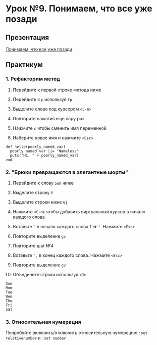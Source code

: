 # Урок №9. Понимаем, что все уже позади

## Презентация

[Понимаем, что все уже позади](https://www.dropbox.com/s/0476levoa87r7m3/%D0%9F%D0%BE%D0%BD%D0%B8%D0%BC%D0%B0%D0%B5%D0%BC%2C%20%D1%87%D1%82%D0%BE%20%D0%B2%D1%81%D0%B5%20%D1%83%D0%B6%D0%B5%20%D0%BF%D0%BE%D0%B7%D0%B0%D0%B4%D0%B8.pdf)

## Практикум

### 1. Рефакторим метод

  1. Перейдите к первой строке метода ниже

  2. Перейдите к `p` используя `fp`

  3. Выделите слово под курсором `<C-n>`

  4. Повторите нажатия еще пару раз

  5. Нажмите `c` чтобы сменить имя переменной

  6. Наберите новое имя и нажмите `<Esc>`

```
def hello(poorly_named_var)
  poorly_named_var ||= "Nameless"
  puts("Hi, " + poorly_named_var)
end
```

### 2. "Брюки превращаются в элегантные шорты"

  1. Перейдите к слову `Sun` ниже

  2. Выделите строку `V`

  3. Выделите строки ниже `6j`

  4. Нажмите `<C-n>` чтобы добавить виртуальный курсор в начало каждого
     слова

  5. Вставьте `"` в начало каждого слова `I` => `"`. Нажмите `<Esc>`

  6. Повторите выделение `gv`

  7. Повторите шаг №4

  8. Вставьте `",` в конец каждого слова. Нажмите `<Esc>`

  9. Повторите выделение `gv`

  10. Объедините строки используя `<J>`

```
Sun
Mon
Tue
Wen
Thu
Fri
Sat
```

### 3. Отноcительная нумерация

  Попробуйте включить/отключить относительную нумерацию `:set
   relativenumber` и `:set number`

